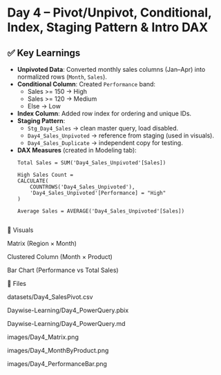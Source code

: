 # Day 4 – Pivot/Unpivot, Conditional, Index, Staging Pattern & Intro DAX

## ✅ Key Learnings
- **Unpivoted Data**: Converted monthly sales columns (Jan–Apr) into normalized rows (`Month`, `Sales`).
- **Conditional Column**: Created `Performance` band:
  - Sales >= 150 → High
  - Sales >= 120 → Medium
  - Else → Low
- **Index Column**: Added row index for ordering and unique IDs.
- **Staging Pattern**:
  - `Stg_Day4_Sales` → clean master query, load disabled.
  - `Day4_Sales_Unpivoted` → reference from staging (used in visuals).
  - `Day4_Sales_Duplicate` → independent copy for testing.
- **DAX Measures** (created in Modeling tab):
  ```DAX
  Total Sales = SUM('Day4_Sales_Unpivoted'[Sales])

  High Sales Count =
  CALCULATE(
      COUNTROWS('Day4_Sales_Unpivoted'),
      'Day4_Sales_Unpivoted'[Performance] = "High"
  )

  Average Sales = AVERAGE('Day4_Sales_Unpivoted'[Sales])


📸 Visuals

Matrix (Region × Month)


Clustered Column (Month × Product)


Bar Chart (Performance vs Total Sales)


📂 Files

datasets/Day4_SalesPivot.csv

Daywise-Learning/Day4_PowerQuery.pbix

Daywise-Learning/Day4_PowerQuery.md

images/Day4_Matrix.png

images/Day4_MonthByProduct.png

images/Day4_PerformanceBar.png
